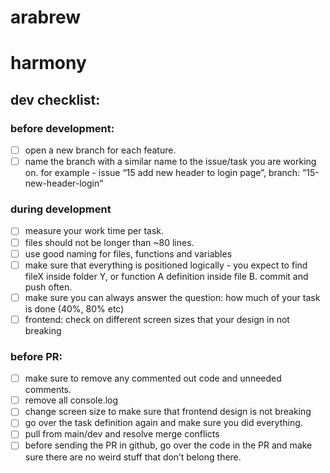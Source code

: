 # arabrew

# harmony


## dev checklist:
### before development:
- [ ] open a new branch for each feature.
- [ ] name the branch with a similar name to the issue/task you are working on.
for example - issue “15 add new header to login page”, branch: “15-new-header-login”

### during development
- [ ] measure your work time per task.
- [ ] files should not be longer than ~80 lines.
- [ ] use good naming for files, functions and variables
- [ ] make sure that everything is positioned logically - you expect to find fileX inside folder Y, or function A definition inside file B.
commit and push often.
- [ ] make sure you can always answer the question: how much of your task is done (40%, 80% etc)
- [ ] frontend: check on different screen sizes that your design in not breaking

### before PR:
- [ ] make sure to remove any commented out code and unneeded comments.
- [ ] remove all console.log
- [ ] change screen size to make sure that frontend design is not breaking
- [ ] go over the task definition again and make sure you did everything.
- [ ] pull from main/dev and resolve merge conflicts
- [ ] before sending the PR in github, go over the code in the PR and make sure there are no weird stuff that don’t belong there.
